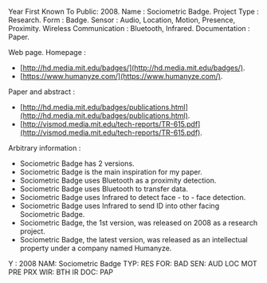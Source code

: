 ﻿Year First Known To Public: 2008.
Name                      : Sociometric Badge.
Project Type              : Research.
Form                      : Badge.
Sensor                    : Audio, Location, Motion, Presence, Proximity.
Wireless Communication    : Bluetooth, Infrared.
Documentation             : Paper.

Web page.
Homepage                  :

* [http://hd.media.mit.edu/badges/](http://hd.media.mit.edu/badges/).
* [https://www.humanyze.com/](https://www.humanyze.com/).

Paper and abstract        :

* [http://hd.media.mit.edu/badges/publications.html](http://hd.media.mit.edu/badges/publications.html).
* [http://vismod.media.mit.edu/tech-reports/TR-615.pdf](http://vismod.media.mit.edu/tech-reports/TR-615.pdf).

Arbitrary information     :

* Sociometric Badge has 2 versions.
* Sociometric Badge is the main inspiration for my paper.
* Sociometric Badge uses Bluetooth as a proximity detection.
* Sociometric Badge uses Bluetooth to transfer data.
* Sociometric Badge uses Infrared to detect face - to - face detection.
* Sociometric Badge uses Infrared to send ID into other facing Sociometric Badge.
* Sociometric Badge, the 1st version, was released on 2008 as a research project.
* Sociometric Badge, the latest version, was released as an intellectual property under a company named Humanyze.

Y  : 2008
NAM: Sociometric Badge
TYP: RES
FOR: BAD
SEN: AUD LOC MOT PRE PRX
WIR: BTH IR
DOC: PAP